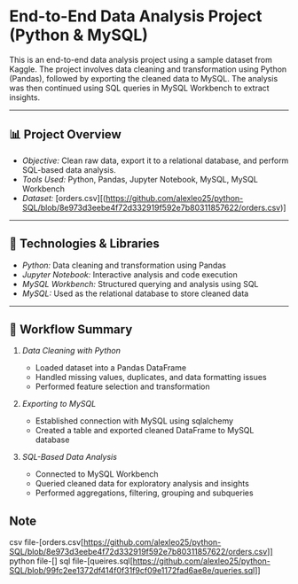 # End-to-End Data Analysis Project (Python & MySQL)

This is an end-to-end data analysis project using a sample dataset from Kaggle. The project involves data cleaning and transformation using Python (Pandas), followed by exporting the cleaned data to MySQL. The analysis was then continued using SQL queries in MySQL Workbench to extract insights.

---

## 📊 Project Overview

- *Objective:* Clean raw data, export it to a relational database, and perform SQL-based data analysis.
- *Tools Used:* Python, Pandas, Jupyter Notebook, MySQL, MySQL Workbench
- *Dataset:* [orders.csv][(https://github.com/alexleo25/python-SQL/blob/8e973d3eebe4f72d332919f592e7b80311857622/orders.csv)]

---

## 🔧 Technologies & Libraries

- *Python:* Data cleaning and transformation using Pandas
- *Jupyter Notebook:* Interactive analysis and code execution
- *MySQL Workbench:* Structured querying and analysis using SQL
- *MySQL:* Used as the relational database to store cleaned data

---

## 🔄 Workflow Summary

1. *Data Cleaning with Python*
   - Loaded dataset into a Pandas DataFrame
   - Handled missing values, duplicates, and data formatting issues
   - Performed feature selection and transformation

2. *Exporting to MySQL*
   - Established connection with MySQL using sqlalchemy
   - Created a table and exported cleaned DataFrame to MySQL database

3. *SQL-Based Data Analysis*
   - Connected to MySQL Workbench
   - Queried cleaned data for exploratory analysis and insights
   - Performed aggregations, filtering, grouping and subqueries

## Note
csv file-[orders.csv[https://github.com/alexleo25/python-SQL/blob/8e973d3eebe4f72d332919f592e7b80311857622/orders.csv]]
python file-[]
sql file-[queires.sql[https://github.com/alexleo25/python-SQL/blob/99fc2ee1372df414f0f31f9cf09e1172fad6ae8e/queries.sql]]
